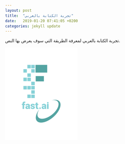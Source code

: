 ```yaml
---
layout: post
title:  "تجربة الكتابة بالعربي"
date:   2019-01-20 07:41:05 +0200
categories: jekyll update
---
```

تجربة الكتابة بالعربي لمعرفة الطريقة التي سوف يعرض بها النص.

![](/images/logo.png "fast.ai's logo")